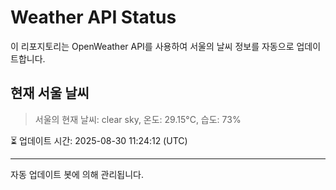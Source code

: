 
# Weather API Status

이 리포지토리는 OpenWeather API를 사용하여 서울의 날씨 정보를 자동으로 업데이트합니다.

## 현재 서울 날씨
> 서울의 현재 날씨: clear sky, 온도: 29.15°C, 습도: 73%

⏳ 업데이트 시간: 2025-08-30 11:24:12 (UTC)

---
자동 업데이트 봇에 의해 관리됩니다.
